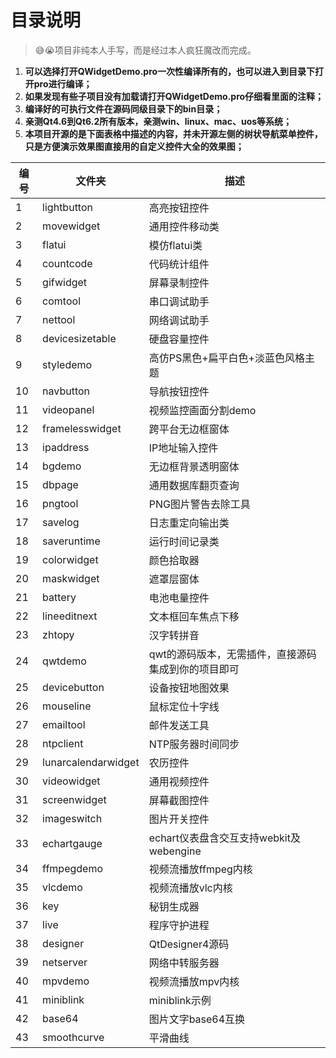 ﻿# **目录说明**

> 😅😭项目非纯本人手写，而是经过本人疯狂魔改而完成。

1. **可以选择打开QWidgetDemo.pro一次性编译所有的，也可以进入到目录下打开pro进行编译；**
2. **如果发现有些子项目没有加载请打开QWidgetDemo.pro仔细看里面的注释；**
3. **编译好的可执行文件在源码同级目录下的bin目录；**
4. **亲测Qt4.6到Qt6.2所有版本，亲测win、linux、mac、uos等系统；**
5. **本项目开源的是下面表格中描述的内容，并未开源左侧的树状导航菜单控件，只是方便演示效果图直接用的自定义控件大全的效果图；**

| 编号 | 文件夹              | 描述                                                |
| ---- | ------------------- | --------------------------------------------------- |
| 1    | lightbutton         | 高亮按钮控件                                        |
| 2    | movewidget          | 通用控件移动类                                      |
| 3    | flatui              | 模仿flatui类                                        |
| 4    | countcode           | 代码统计组件                                        |
| 5    | gifwidget           | 屏幕录制控件                                        |
| 6    | comtool             | 串口调试助手                                        |
| 7    | nettool             | 网络调试助手                                        |
| 8    | devicesizetable     | 硬盘容量控件                                        |
| 9    | styledemo           | 高仿PS黑色+扁平白色+淡蓝色风格主题                  |
| 10   | navbutton           | 导航按钮控件                                        |
| 11   | videopanel          | 视频监控画面分割demo                                |
| 12   | framelesswidget     | 跨平台无边框窗体                                    |
| 13   | ipaddress           | IP地址输入控件                                      |
| 14   | bgdemo              | 无边框背景透明窗体                                  |
| 15   | dbpage              | 通用数据库翻页查询                                  |
| 16   | pngtool             | PNG图片警告去除工具                                 |
| 17   | savelog             | 日志重定向输出类                                    |
| 18   | saveruntime         | 运行时间记录类                                      |
| 19   | colorwidget         | 颜色拾取器                                          |
| 20   | maskwidget          | 遮罩层窗体                                          |
| 21   | battery             | 电池电量控件                                        |
| 22   | lineeditnext        | 文本框回车焦点下移                                  |
| 23   | zhtopy              | 汉字转拼音                                          |
| 24   | qwtdemo             | qwt的源码版本，无需插件，直接源码集成到你的项目即可 |
| 25   | devicebutton        | 设备按钮地图效果                                    |
| 26   | mouseline           | 鼠标定位十字线                                      |
| 27   | emailtool           | 邮件发送工具                                        |
| 28   | ntpclient           | NTP服务器时间同步                                   |
| 29   | lunarcalendarwidget | 农历控件                                            |
| 30   | videowidget         | 通用视频控件                                        |
| 31   | screenwidget        | 屏幕截图控件                                        |
| 32   | imageswitch         | 图片开关控件                                        |
| 33   | echartgauge         | echart仪表盘含交互支持webkit及webengine             |
| 34   | ffmpegdemo          | 视频流播放ffmpeg内核                                |
| 35   | vlcdemo             | 视频流播放vlc内核                                   |
| 36   | key                 | 秘钥生成器                                          |
| 37   | live                | 程序守护进程                                        |
| 38   | designer            | QtDesigner4源码                                     |
| 39   | netserver           | 网络中转服务器                                      |
| 40   | mpvdemo             | 视频流播放mpv内核                                   |
| 41   | miniblink           | miniblink示例                                       |
| 42   | base64              | 图片文字base64互换                                  |
| 43   | smoothcurve         | 平滑曲线                                            |
